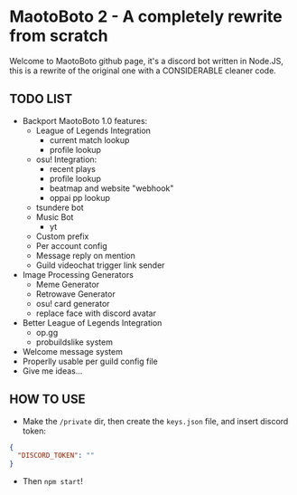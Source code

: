 # MaotoBoto 2 - A completely rewrite from scratch
  Welcome to MaotoBoto github page, it's a discord bot written in Node.JS, this is a rewrite of the original one with a CONSIDERABLE cleaner code.
  
  ## TODO LIST 
  - Backport MaotoBoto 1.0 features:
    - League of Legends Integration
      - current match lookup
      - profile lookup
    - osu! Integration:
      - recent plays
      - profile lookup
      - beatmap and website "webhook"
      - oppai pp lookup
    - tsundere bot
    - Music Bot
      - yt
    - Custom prefix
    - Per account config
    - Message reply on mention
    - Guild videochat trigger link sender
  - Image Processing Generators
    - Meme Generator
    - Retrowave Generator
    - osu! card generator
    - replace face with discord avatar
  - Better League of Legends Integration
    - op.gg
    - probuildslike system
  - Welcome message system
  - Properlly usable per guild config file
  - Give me ideas...
  ## HOW TO USE
  - Make the `/private` dir, then create the `keys.json` file, and insert discord token:
  ```json
  {
    "DISCORD_TOKEN": ""
  }
  ```
  - Then `npm start`!

